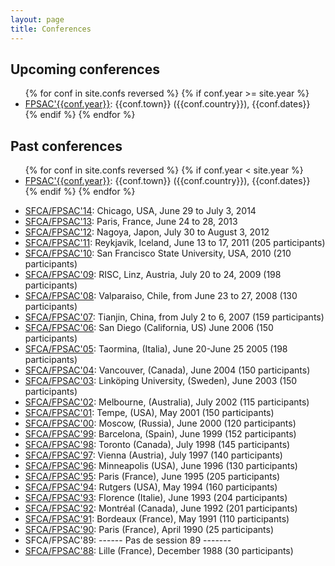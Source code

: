 ```yaml
---
layout: page
title: Conferences
---
```


## Upcoming conferences

<ul>
  {% for conf in site.confs reversed %}
  {% if conf.year >= site.year %}
  <li><a href="{{ conf.url }}">FPSAC'{{conf.year}}</a>: {{conf.town}} ({{conf.country}}), {{conf.dates}}</li>
  {% endif %}
  {% endfor %}
</ul>

## Past conferences

<ul>
  {% for conf in site.confs reversed %}
  {% if conf.year < site.year %}
  <li><a href="{{ conf.url }}">FPSAC'{{conf.year}}</a>: {{conf.town}} ({{conf.country}}), {{conf.dates}}</li>
  {% endif %}
  {% endfor %}
</ul>

- [SFCA/FPSAC'14](http://sites.google.com/site/fpsac2014/): Chicago, USA, June 29 to July 3, 2014
- [SFCA/FPSAC'13](http://www.liafa.univ-paris-diderot.fr/fpsac13): Paris, France, June 24 to 28, 2013
- [SFCA/FPSAC'12](http://fpsac.org/FPSAC12/fpsac12.html): Nagoya, Japon, July 30 to August 3, 2012
- [SFCA/FPSAC'11](http://fpsac.org/FPSAC11/fpsac11.html): Reykjavik, Iceland, June 13 to 17, 2011 (205 participants)
- [SFCA/FPSAC'10](http://fpsac.org/FPSAC10/fpsac10.html): San Francisco State University, USA, 2010 (210 participants)
- [SFCA/FPSAC'09](http://fpsac.org/FPSAC09/fpsac09.html): RISC, Linz, Austria, July 20 to 24, 2009 (198 participants)
- [SFCA/FPSAC'08](http://fpsac.org/FPSAC08/fpsac08.html): Valparaiso, Chile, from June 23 to 27, 2008 (130 participants)
- [SFCA/FPSAC'07](http://fpsac.org/FPSAC07/fpsac07.html): Tianjin, China, from July 2 to 6, 2007 (159 participants)
- [SFCA/FPSAC'06](http://fpsac.org/FPSAC06/fpsac06.html): San Diego (California, US) June 2006 (150 participants)
- [SFCA/FPSAC'05](http://fpsac.org/FPSAC05/fpsac05.html): Taormina, (Italia), June 20-June 25 2005 (198 participants)
- [SFCA/FPSAC'04](http://fpsac.org/FPSAC04/fpsac04.html): Vancouver, (Canada), June 2004 (150 participants)
- [SFCA/FPSAC'03](http://fpsac.org/FPSAC03/fpsac03.html): Link&ouml;ping University, (Sweden), June 2003 (150 participants)
- [SFCA/FPSAC'02](http://fpsac.org/FPSAC02/fpsac02.html): Melbourne, (Australia), July 2002 (115 participants)
- [SFCA/FPSAC'01](http://fpsac.org/FPSAC01/fpsac01.html): Tempe, (USA), May 2001 (150 participants)
- [SFCA/FPSAC'00](http://fpsac.org/FPSAC00/fpsac00.html): Moscow, (Russia), June 2000 (120 participants)
- [SFCA/FPSAC'99](http://fpsac.org/FPSAC99/fpsac99.html): Barcelona, (Spain), June 1999 (152 participants)
- [SFCA/FPSAC'98](http://fpsac.org/FPSAC98/fpsac98.html): Toronto (Canada), July 1998 (145 participants)
- [SFCA/FPSAC'97](http://fpsac.org/FPSAC97/fpsac97.html): Vienna (Austria), July 1997 (140 participants)
- [SFCA/FPSAC'96](http://fpsac.org/FPSAC96/fpsac96.html): Minneapolis (USA), June 1996 (130 participants)
- [SFCA/FPSAC'95](http://fpsac.org/FPSAC95/fpsac95.html): Paris (France), June 1995 (205 participants)
- [SFCA/FPSAC'94](http://fpsac.org/FPSAC94/fpsac94.html): Rutgers (USA), May 1994 (160 participants)
- [SFCA/FPSAC'93](http://fpsac.org/FPSAC93/fpsac93.html): Florence (Italie), June 1993 (204 participants)
- [SFCA/FPSAC'92](http://fpsac.org/FPSAC92/fpsac92.html): Montr&eacute;al (Canada), June 1992 (201 participants)
- [SFCA/FPSAC'91](http://fpsac.org/FPSAC91/fpsac91.html): Bordeaux (France), May 1991 (110 participants)
- [SFCA/FPSAC'90](http://fpsac.org/FPSAC90/fpsac90.html): Paris (France), April 1990 (25 participants)
- SFCA/FPSAC'89: ------ Pas de session 89 -------
- [SFCA/FPSAC'88](http://fpsac.org/FPSAC88/fpsac88.html): Lille (France), December 1988 (30 participants)
